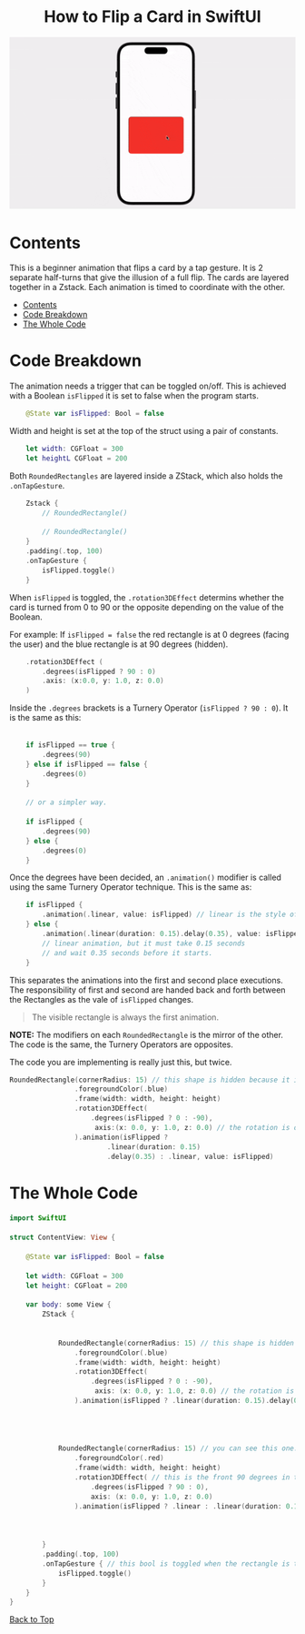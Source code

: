 
<h1 align="center">How to Flip a Card in SwiftUI</h1>

<p align="center">
<img src="assets/cardFlip.gif"/>
</p>

# Contents

This is a beginner animation that flips a card by a tap gesture. It is 2 separate half-turns that give the illusion of a full flip. The cards are layered together in a Zstack. Each animation is timed to coordinate with the other.

- [Contents](#contents)
- [Code Breakdown](#code-breakdown)
- [The Whole Code](#the-whole-code)

# Code Breakdown

The animation needs a trigger that can be toggled on/off. This is achieved with a Boolean `isFlipped` it is set to false when the program starts.

```Swift
    @State var isFlipped: Bool = false
```

Width and height is set at the top of the struct using a pair of constants.

```swift
    let width: CGFloat = 300
    let heightL CGFloat = 200
```

Both `RoundedRectangles` are layered inside a ZStack, which also holds the `.onTapGesture`.

```swift
    Zstack {
        // RoundedRectangle()

        // RoundedRectangle()
    }
    .padding(.top, 100)
    .onTapGesture {
        isFlipped.toggle()
    }
```

When `isFlipped` is toggled, the `.rotation3DEffect` determins whether the card is turned from 0 to 90 or the opposite depending on the value of the Boolean.

For example: If `isFlipped = false` the red rectangle is at 0 degrees (facing the user) and the blue rectangle is at 90 degrees (hidden).

```swift
    .rotation3DEffect (
        .degrees(isFlipped ? 90 : 0)
        .axis: (x:0.0, y: 1.0, z: 0.0)
    )
```

Inside the `.degrees` brackets is a Turnery Operator (`isFlipped ? 90 : 0`). It is the same as this:

```swift

    if isFlipped == true {
        .degrees(90)
    } else if isFlipped == false {
        .degrees(0)
    }

    // or a simpler way.

    if isFlipped {
        .degrees(90)
    } else {
        .degrees(0)
    }
```

Once the degrees have been decided, an `.animation()` modifier is called using the same Turnery Operator technique. This is the same as:

```swift
    if isFlipped {
        .animation(.linear, value: isFlipped) // linear is the style of animation. It starts immediately.
    } else {
        .animation(.linear(duration: 0.15).delay(0.35), value: isFlipped)
        // linear animation, but it must take 0.15 seconds
        // and wait 0.35 seconds before it starts.
    }
```

This separates the animations into the first and second place executions. The responsibility of first and second are handed back and forth between the Rectangles as the vale of `isFlipped` changes.

> The visible rectangle is always the first animation.

__NOTE:__ The modifiers on each `RoundedRectangle` is the mirror of the other. The code is the same, the Turnery Operators are opposites. 

The code you are implementing is really just this, but twice.

```swift
RoundedRectangle(cornerRadius: 15) // this shape is hidden because it is at 90 degrees.
                .foregroundColor(.blue)
                .frame(width: width, height: height)
                .rotation3DEffect(
                    .degrees(isFlipped ? 0 : -90),
                     axis:(x: 0.0, y: 1.0, z: 0.0) // the rotation is on the y-axis
                ).animation(isFlipped ? 
                        .linear(duration: 0.15)
                        .delay(0.35) : .linear, value: isFlipped)
```

# The Whole Code

```swift
import SwiftUI

struct ContentView: View {
    
    @State var isFlipped: Bool = false
    
    let width: CGFloat = 300
    let height: CGFloat = 200
    
    var body: some View {
        ZStack {
            
            
            RoundedRectangle(cornerRadius: 15) // this shape is hidden because it is at 90 degrees.
                .foregroundColor(.blue)
                .frame(width: width, height: height)
                .rotation3DEffect(
                    .degrees(isFlipped ? 0 : -90),
                     axis: (x: 0.0, y: 1.0, z: 0.0) // the rotation is on the y-axis
                ).animation(isFlipped ? .linear(duration: 0.15).delay(0.35) : .linear, value: isFlipped)
               
                
            
            
            RoundedRectangle(cornerRadius: 15) // you can see this one.
                .foregroundColor(.red)
                .frame(width: width, height: height)
                .rotation3DEffect( // this is the front 90 degrees in the card flip
                    .degrees(isFlipped ? 90 : 0),
                    axis: (x: 0.0, y: 1.0, z: 0.0)
                ).animation(isFlipped ? .linear : .linear(duration: 0.15).delay(0.35), value: isFlipped)
                
            
            
        }
        .padding(.top, 100)
        .onTapGesture { // this bool is toggled when the rectangle is tapped.
            isFlipped.toggle()
        }
    }
}

```
[Back to Top](#contents)
